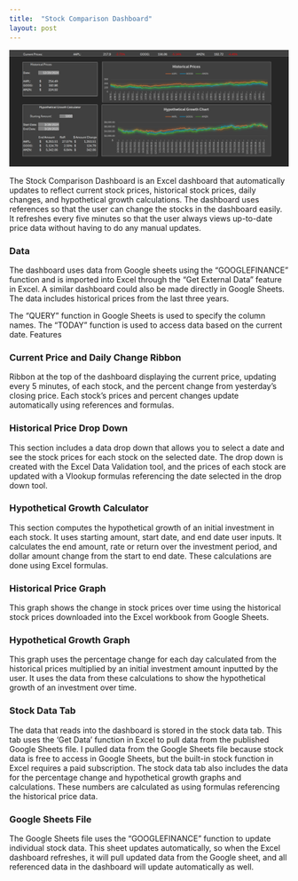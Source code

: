 ```yaml
---
title:  "Stock Comparison Dashboard"
layout: post
---
```



![Stock Comparison Dashboard](/assets/images/StockComparisonDashboard.png)


The Stock Comparison Dashboard is an Excel dashboard that automatically updates to reflect current stock prices, historical stock prices, daily changes, and hypothetical growth calculations. The dashboard uses references so that the user can change the stocks in the dashboard easily. It refreshes every five minutes so that the user always views up-to-date price data without having to do any manual updates.

### Data

The dashboard uses data from Google sheets using the “GOOGLEFINANCE” function and is imported into Excel through the “Get External Data” feature in Excel. A similar dashboard could also be made directly in Google Sheets. The data includes historical prices from the last three years. 

The “QUERY” function in Google Sheets is used to specify the column names. The “TODAY” function is used to access data based on the current date. 
Features

### Current Price and Daily Change Ribbon 

Ribbon at the top of the dashboard displaying the current price, updating every 5 minutes, of each stock, and the percent change from yesterday’s closing price. Each stock’s prices and percent changes update automatically using references and formulas.


### Historical Price Drop Down

This section includes a data drop down that allows you to select a date and see the stock prices for each stock on the selected date. The drop down is created with the Excel Data Validation tool, and the prices of each stock are updated with a Vlookup formulas referencing the date selected in the drop down tool.

### Hypothetical Growth Calculator

This section computes the hypothetical growth of an initial investment in each stock. It uses starting amount, start date, and end date user inputs. It calculates the end amount, rate or return over the investment period, and dollar amount change from the start to end date.  These calculations are done using Excel formulas. 

### Historical Price Graph

This graph shows the change in stock prices over time using the historical stock prices downloaded into the Excel workbook from Google Sheets.

### Hypothetical Growth Graph

This graph uses the percentage change for each day calculated from the historical prices multiplied by an initial investment amount inputted by the user. It uses the data from these calculations to show the hypothetical growth of an investment over time. 

### Stock Data Tab

The data that reads into the dashboard is stored in the stock data tab. This tab uses the ‘Get Data’ function in Excel to pull data from the published Google Sheets file. I pulled data from the Google Sheets file because stock data is free to access in Google Sheets, but the built-in stock function in Excel requires a paid subscription. 
The stock data tab also includes the data for the percentage change and hypothetical growth graphs and calculations. These numbers are calculated as using formulas referencing the historical price data.

### Google Sheets File

The Google Sheets file uses the “GOOGLEFINANCE” function to update individual stock data. This sheet updates automatically, so when the Excel dashboard refreshes, it will pull updated data from the Google sheet, and all referenced data in the dashboard will update automatically as well. 

